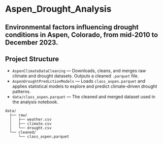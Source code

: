 # Aspen_Drought_Analysis
Environmental factors influencing drought conditions in Aspen, Colorado, from mid-2010 to December 2023.
---

## Project Structure

- `AspenClimateDataCleaning` — Downloads, cleans, and merges raw climate and drought datasets. Outputs a cleaned `.parquet` file.
- `AspenDroughtPredictionModels` — Loads `class_aspen.parquet` and applies statistical models to explore and predict climate-driven drought patterns.
- `data/class_aspen.parquet` — The cleaned and merged dataset used in the analysis notebook.

```
data/
  ├── raw/
  │   ├── weather.csv
  │   ├── climate.csv
  │   └── drought.csv
  └── cleaned/
      └── class_aspen.parquet
```
